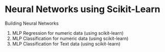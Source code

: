# Neural Networks using Scikit-Learn
Building Neural Networks

1. MLP Regression for numeric data (using scikit-learn)
2. MLP Classification for numeric data (using scikit-learn)
3. MLP Classification for Text data (using scikit-learn)
